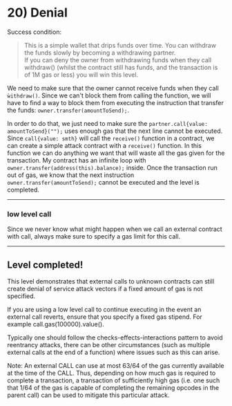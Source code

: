 # 20) Denial

Success condition:
> This is a simple wallet that drips funds over time. You can withdraw the funds slowly by becoming a withdrawing partner.  
If you can deny the owner from withdrawing funds when they call withdraw() (whilst the contract still has funds, and the transaction is of 1M gas or less) you will win this level.

We need to make sure that the owner cannot receive funds when they call ```ẁithdraw()```. Since we can't block them from calling the function, we will have to find a way to block them from executing the instruction that transfer the funds: ```owner.transfer(amountToSend);```.

In order to do that, we just need to make sure the ```partner.call{value: amountToSend}("");``` uses enough gas that the next line cannot be executed. Since ```call{value: smth}``` will call the ```receive()``` function in a contract, we can create a simple attack contract with a ```receive()``` function. In this function we can do anything we want that will waste all the gas given for the transaction. My contract has an infinite loop with ```owner.transfer(address(this).balance);``` inside. Once the transaction run out of gas, we know that the next instruction ```owner.transfer(amountToSend);``` cannot be executed and the level is completed.

---
### low level call
Since we never know what might happen when we call an external contract with call, always make sure to specify a gas limit for this call.


---
## Level completed!

This level demonstrates that external calls to unknown contracts can still create denial of service attack vectors if a fixed amount of gas is not specified.

If you are using a low level call to continue executing in the event an external call reverts, ensure that you specify a fixed gas stipend. For example call.gas(100000).value().

Typically one should follow the checks-effects-interactions pattern to avoid reentrancy attacks, there can be other circumstances (such as multiple external calls at the end of a function) where issues such as this can arise.

Note: An external CALL can use at most 63/64 of the gas currently available at the time of the CALL. Thus, depending on how much gas is required to complete a transaction, a transaction of sufficiently high gas (i.e. one such that 1/64 of the gas is capable of completing the remaining opcodes in the parent call) can be used to mitigate this particular attack.